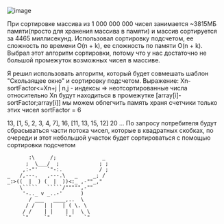 ![image](https://user-images.githubusercontent.com/89273037/168437590-b6b3ce16-106a-43a1-b60d-60e3aeeef2d9.png)

При сортировке массива из 1 000 000 000 чисел занимается ~3815МБ памяти(просто для хранения массива в памяти) и массив сортируется за 4465 миллисекунд.
Использовал сортировку подсчетом, ее сложность по времени O(n + k), ее сложность по памяти O(n + k).
Выбрал этот алгоритм сортировки, потому что у нас достаточно не большой промежуток возможных чисел в массиве.

Я решил использовать алгоритм, который будет совмешать шаблон "Скользящее окно" и сортировку подсчетом.
Выражение: Xn-sortFactor<=Xn+j | n,j - индексы
=> неотсортированные числа относительно Xn будут находиться в промежутке [array[i]-sortFactor;array[i]]
мы можем облегчить память храня счетчики только этих чисел
sortFactor = 6

13, [1, 5, 2, 3, 4, 7], 16, [11, 13, 15, 12] 20 ...
По запросу потребителя будут сбрасываться части потока чисел, которые в квадратных скобках, по очереди и этот 
небольшой участок будет сортироваться с помощью сортировки подсчетом

```
       :\     /;               _
      ;  \___/  ;             ; ;
     ,:-"'   `"-:.            / ;
_   /,---.   ,---.\   _     _; /
_:>((  |  ) (  |  ))<:_ ,-""_,"     
    \`````   `````/""""",-""           
     '-.._ v _..-'      )               
       / ___   ____,..  \
      / /   | |   | ( \. \
     / /    | |    | |  \ \
     `"     `"     `"    `"
```

